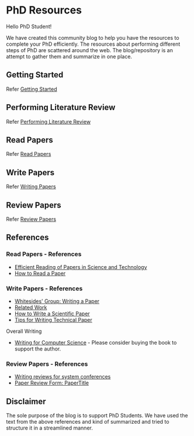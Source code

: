 # PhD Resources

Hello PhD Student!

We have created this community blog to help you have the resources to complete your PhD efficiently. The resources about performing different steps of PhD are scattered around the web. The blog/repository is an attempt to gather them and summarize in one place.

## Getting Started

Refer [Getting Started](Misc/1_PhD_Getting_Started.md)

## Performing Literature Review

Refer [Performing Literature Review](Misc/2_PhD_Performing_Literature_Review.md)

## Read Papers

Refer [Read Papers](Misc/3_PhD_Read_Papers.md)

## Write Papers

Refer [Writing Papers](Misc/4_PhD_Writing_Papers.md)

## Review Papers

Refer [Review Papers](Misc/5_PhD_Reviewing_Papers.md)

## References

### Read Papers - References

- [Efficient Reading of Papers in Science and Technology](Resources/Read/Read_Efficient.pdf)
- [How to Read a Paper](Resources/Read/Read_Paper.pdf)

### Write Papers - References

- [Whitesides' Group: Writing a Paper](Resources/Write/Writing_Paper.pdf)
- [Related Work](Resources/Write/Writing_Related_Work.pdf)
- [How to Write a Scientific Paper](Resources/Write/Writing_Scientific_Paper.pdf)
- [Tips for Writing Technical Paper](Resources/Write/Writing_Technical_Papers.pdf)

Overall Writing

- [Writing for Computer Science](https://link.springer.com/book/10.1007%2F978-1-4471-6639-9) - Please consider buying the book to support the author.

### Review Papers - References

- [Writing reviews for system conferences](Resources/Review/Review_Paper.pdf)
- [Paper Review Form: PaperTitle](Resources/Review/Review_Summary.pdf)

## Disclaimer

The sole purpose of the blog is to support PhD Students. We have used the text from the above references and kind of summarized and tried to structure it in a streamlined manner.